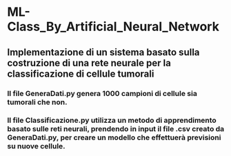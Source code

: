 # ML-Class_By_Artificial_Neural_Network
## Implementazione di un sistema basato sulla costruzione di una rete neurale per la classificazione di cellule tumorali 
### Il file GeneraDati.py genera 1000 campioni di cellule sia tumorali che non.
### Il file Classificazione.py utilizza un metodo di apprendimento basato sulle reti neurali, prendendo in input il file .csv creato da GeneraDati.py, per creare un modello che effettuerà previsioni su nuove cellule.
